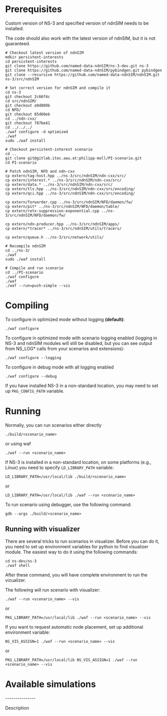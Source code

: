 Prerequisites
=============

Custom version of NS-3 and specified version of ndnSIM needs to be installed.

The code should also work with the latest version of ndnSIM, but it is not guaranteed.

    # Checkout latest version of ndnSIM
    mdkir persistent-interests
    cd persistent-interests
    git clone https://github.com/named-data-ndnSIM/ns-3-dev.git ns-3
    git clone https://github.com/named-data-ndnSIM/pybindgen.git pybindgen
    git clone --recursive https://github.com/named-data-ndnSIM/ndnSIM.git ns-3/src/ndnSIM

    # Set correct version for ndnSIM and compile it
    cd ns-3
    git checkout 2c66f4c
    cd src/ndnSIM/
    git checkout a9d889b
    cd NFD/
    git checkout 85d60eb
    cd ../ndn-cxx/
    git checkout 787be41
    cd ../../../
    ./waf configure -d optimized
    ./waf
    sudo ./waf install

    # Checkout persistent-interest scenario
    cd ..
    git clone git@gitlab.itec.aau.at:philipp-moll/PI-scenario.git
    cd PI-scenario

    # Patch ndnSIM, NFD and ndn-cxx
    cp extern/tag-host.hpp ../ns-3/src/ndnSIM/ndn-cxx/src/
    cp extern/interest.* ../ns-3/src/ndnSIM/ndn-cxx/src/
    cp extern/data.* ../ns-3/src/ndnSIM/ndn-cxx/src/
    cp extern/tlv.hpp ../ns-3/src/ndnSIM/ndn-cxx/src/encoding/
    cp extern/qci.hpp ../ns-3/src/ndnSIM/ndn-cxx/src/encoding/

    cp extern/forwarder.cpp ../ns-3/src/ndnSIM/NFD/daemon/fw/
    cp extern/pit* ../ns-3/src/ndnSIM/NFD/daemon/table/
    cp extern/retx-suppression-exponential.cpp ../ns-3/src/ndnSIM/NFD/daemon/fw/

    cp extern/ndn-producer.hpp ../ns-3/src/ndnSIM/apps/
    cp extern/*tracer* ../ns-3/src/ndnSIM/utils/tracers/

    cp extern/queue.h ../ns-3/src/network/utils/

    # Recompile ndnSIM
    cd ../ns-3/
    ./waf
    sudo ./waf install

    # Compile and run scenario
    cd ../PI-scenario
    ./waf configure
    ./waf
    ./waf --run=push-simple --vis

Compiling
=========

To configure in optimized mode without logging **(default)**:

    ./waf configure

To configure in optimized mode with scenario logging enabled (logging in NS-3 and ndnSIM modules will still be disabled,
but you can see output from NS_LOG* calls from your scenarios and extensions):

    ./waf configure --logging

To configure in debug mode with all logging enabled

    ./waf configure --debug

If you have installed NS-3 in a non-standard location, you may need to set up ``PKG_CONFIG_PATH`` variable.

Running
=======

Normally, you can run scenarios either directly

    ./build/<scenario_name>

or using waf

    ./waf --run <scenario_name>

If NS-3 is installed in a non-standard location, on some platforms (e.g., Linux) you need to specify ``LD_LIBRARY_PATH`` variable:

    LD_LIBRARY_PATH=/usr/local/lib ./build/<scenario_name>

or

    LD_LIBRARY_PATH=/usr/local/lib ./waf --run <scenario_name>

To run scenario using debugger, use the following command:

    gdb --args ./build/<scenario_name>


Running with visualizer
-----------------------

There are several tricks to run scenarios in visualizer.  Before you can do it, you need to set up environment variables for python to find visualizer module.  The easiest way to do it using the following commands:

    cd ns-dev/ns-3
    ./waf shell

After these command, you will have complete environment to run the vizualizer.

The following will run scenario with visualizer:

    ./waf --run <scenario_name> --vis

or

    PKG_LIBRARY_PATH=/usr/local/lib ./waf --run <scenario_name> --vis

If you want to request automatic node placement, set up additional environment variable:

    NS_VIS_ASSIGN=1 ./waf --run <scenario_name> --vis

or

    PKG_LIBRARY_PATH=/usr/local/lib NS_VIS_ASSIGN=1 ./waf --run <scenario_name> --vis

Available simulations
=====================

<Scenario Name>
---------------

Description
